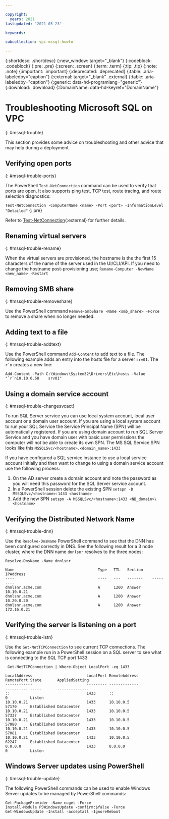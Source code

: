 ```yaml
---

copyright:
  years: 2021
lastupdated: "2021-05-23"

keywords:

subcollection: vpc-mssql-howto

---
```


{:shortdesc: .shortdesc}
{:new_window: target="_blank"}
{:codeblock: .codeblock}
{:pre: .pre}
{:screen: .screen}
{:term: .term}
{:tip: .tip}
{:note: .note}
{:important: .important}
{:deprecated: .deprecated}
{:table: .aria-labeledby="caption"}
{:external: target="_blank" .external}
{:table: .aria-labeledby="caption"}
{:generic: data-hd-programlang="generic"}
{:download: .download}
{:DomainName: data-hd-keyref="DomainName"}

# Troubleshooting Microsoft SQL on VPC
{: #mssql-trouble}

This section provides some advice on troubleshooting and other advice that may help during a deployment.

## Verifying open ports
{: #mssql-trouble-ports}

The PowerShell `Test-NetConnection` command can be used to verify that ports are open. It also supports ping test, TCP test, route tracing, and route selection diagnostics:

`Test-NetConnection -ComputerName <name> -Port <port> -InformationLevel "Detailed"`
{: pre}

Refer to [Test-NetConnection](https://docs.microsoft.com/en-us/powershell/module/nettcpip/test-netconnection?view=windowsserver2019-ps){:external} for further details.

## Renaming virtual servers
{: #mssql-trouble-rename}

When the virtual servers are provisioned, the hostname is the the first 15 characters of the name of the server used in the UI/CLI/API. If you need to change the hostname post-provisioning use; `Rename-Computer -NewName <new_name> -Restart`

## Removing SMB share
{: #mssql-trouble-removeshare}

Use the PowerShell command `Remove-SmbShare -Name <smb_share> -Force` to remove a share when no longer needed.

## Adding text to a file
{: #mssql-trouble-addtext}

Use the PowerShell command `Add-Content` to add text to a file. The following example adds an entry into the hosts file for a server `srv01`. The ```r`n``` creates a new line:

```
Add-Content -Path C:\Windows\System32\Drivers\Etc\hosts -Value "`r`n10.10.0.68    srv01"
```

## Using a domain service account
{: #mssql-trouble-changesvcact}

To run SQL Server service you can use local system account, local user account or a domain user account. If you are using a local system account to run your SQL Service the Service Principal Name (SPN) will be automatically registered. If you are using domain account to run SQL Server Service and you have domain user with basic user permissions the computer will not be able to create its own SPN. The MS SQL Service SPN looks like this `MSSQLSvc/<hostname>.<domain_name>:1433`

If you have configured a SQL service instance to use a local service account initially and then want to change to using a domain service account use the following process:

1. On the AD server create a domain account and note the password as you will need this password for the SQL Server service account.
2. In a PowerShell session delete the existing SPN `setspn -D MSSQLSvc/<hostname>:1433 <hostname>`
3. Add the new SPN `setspn -A MSSQLSvc/<hostname>:1433 <NB_domain>\<hostname>`

## Verifying the Distributed Network Name
{: #mssql-trouble-dnn}

Use the `Resolve-DnsName` PowerShell command to see that the DNN has been configured correctly in DNS. See the following result for a 3 node cluster, where the DNN name `dnnlsnr` resolves to the three nodes:

```
Resolve-DnsName -Name dnnlsnr

Name                                     Type   TTL   Section    IPAddress
----                                     ----   ---   -------    ---------
dnnlsnr.acme.com                         A      1200  Answer     10.10.0.21
dnnlsnr.acme.com                         A      1200  Answer     10.20.0.20
dnnlsnr.acme.com                         A      1200  Answer     172.16.0.21
```

## Verifying the server is listening on a port
{: #mssql-trouble-lstn}

Use the `Get-NetTCPConnection` to see current TCP connections. The following example run in a PowerShell session on a SQL server to see what is connecting to the SQL TCP port 1433

```
 Get-NetTCPConnection | Where-Object LocalPort -eq 1433

LocalAddress                        LocalPort RemoteAddress                       RemotePort State       AppliedSetting
------------                        --------- -------------                       ---------- -----       --------------
::                                  1433      ::                                  0          Listen
10.10.0.21                          1433      10.10.0.5                           57170      Established Datacenter
10.10.0.21                          1433      10.10.0.5                           57337      Established Datacenter
10.10.0.21                          1433      10.10.0.5                           57080      Established Datacenter
10.10.0.21                          1433      10.10.0.5                           57081      Established Datacenter
10.10.0.21                          1433      10.10.0.5                           62247      Established Datacenter
0.0.0.0                             1433      0.0.0.0                             0          Listen
```

## Windows Server updates using PowerShell
{: #mssql-trouble-update}

The following PowerShell commands can be used to enable Windows Server updates to be managed by PowerShell commands:

```
Get-PackageProvider -Name nuget -Force
Install-Module PSWindowsUpdate -confirm:$false -Force
Get-WindowsUpdate -Install -acceptall -IgnoreReboot
```
